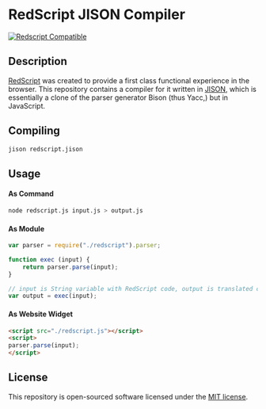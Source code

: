 # RedScript JISON Compiler

[![Redscript Compatible](https://img.shields.io/badge/redscript-compatible-cb0012.svg)][1]

## Description

[RedScript][2] was created to provide a first class functional experience in the browser. This repository contains a compiler for it written in [JISON][2], which is essentially a clone of the parser generator Bison (thus Yacc,) but in JavaScript.

## Compiling

```sh
jison redscript.jison
```

## Usage

#### As Command

```sh
node redscript.js input.js > output.js
```

#### As Module

```js
var parser = require("./redscript").parser;

function exec (input) {
    return parser.parse(input);
}

// input is String variable with RedScript code, output is translated code to JavaScript
var output = exec(input);
```

#### As Website Widget

```html
<script src="./redscript.js"></script>
<script>
parser.parse(input);
</script>
```

## License

This repository is open-sourced software licensed under the [MIT license][3].

[1]: https://github.com/AdamBrodzinski/RedScript
[2]: http://zaach.github.io/jison
[3]: http://opensource.org/licenses/MIT
